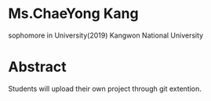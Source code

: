 # Ms.ChaeYong Kang
sophomore in University(2019)
Kangwon National University 

# Abstract
Students will upload their own project through git extention.
